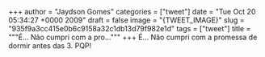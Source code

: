 
+++
author = "Jaydson Gomes"
categories = ["tweet"]
date = "Tue Oct 20 05:34:27 +0000 2009"
draft = false
image = "{TWEET_IMAGE}"
slug = "935f9a3cc415e0b6c9158a32c1db13d79f982e1d"
tags = ["tweet"]
title = """É... Não cumpri com a pro..."""
+++
É... Não cumpri com a promessa de dormir antes das 3. PQP!
